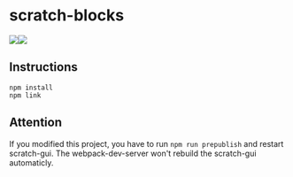 # scratch-blocks
![](https://img.shields.io/travis/ScratchHW/scratch-blocks)![](https://img.shields.io/github/license/ScratchHW/scratch-blocks?style=plastic)

## Instructions

```
npm install
npm link
```

## Attention

If you modified this project, you have to run `npm run prepublish`  and restart scratch-gui. The webpack-dev-server won't rebuild the scratch-gui automaticly.

 
